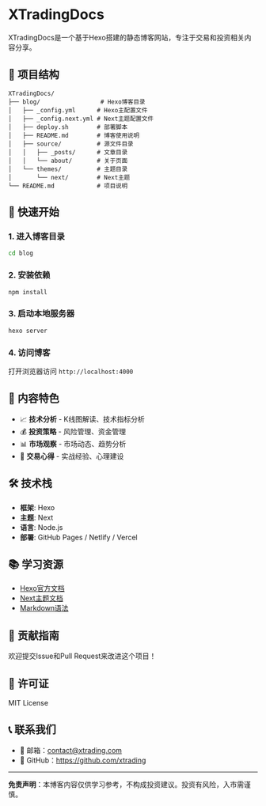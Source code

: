 # XTradingDocs

XTradingDocs是一个基于Hexo搭建的静态博客网站，专注于交易和投资相关内容分享。

## 🚀 项目结构

```
XTradingDocs/
├── blog/                 # Hexo博客目录
│   ├── _config.yml      # Hexo主配置文件
│   ├── _config.next.yml # Next主题配置文件
│   ├── deploy.sh        # 部署脚本
│   ├── README.md        # 博客使用说明
│   ├── source/          # 源文件目录
│   │   ├── _posts/      # 文章目录
│   │   └── about/       # 关于页面
│   └── themes/          # 主题目录
│       └── next/        # Next主题
└── README.md            # 项目说明
```

## 📖 快速开始

### 1. 进入博客目录
```bash
cd blog
```

### 2. 安装依赖
```bash
npm install
```

### 3. 启动本地服务器
```bash
hexo server
```

### 4. 访问博客
打开浏览器访问 `http://localhost:4000`

## 📝 内容特色

- 📈 **技术分析** - K线图解读、技术指标分析
- 💰 **投资策略** - 风险管理、资金管理
- 📊 **市场观察** - 市场动态、趋势分析
- 🎯 **交易心得** - 实战经验、心理建设

## 🛠️ 技术栈

- **框架**: Hexo
- **主题**: Next
- **语言**: Node.js
- **部署**: GitHub Pages / Netlify / Vercel

## 📚 学习资源

- [Hexo官方文档](https://hexo.io/docs/)
- [Next主题文档](https://theme-next.js.org/)
- [Markdown语法](https://www.markdownguide.org/)

## 🤝 贡献指南

欢迎提交Issue和Pull Request来改进这个项目！

## 📄 许可证

MIT License

## 📞 联系我们

- 📧 邮箱：contact@xtrading.com
- 🐙 GitHub：https://github.com/xtrading

---

**免责声明**：本博客内容仅供学习参考，不构成投资建议。投资有风险，入市需谨慎。
